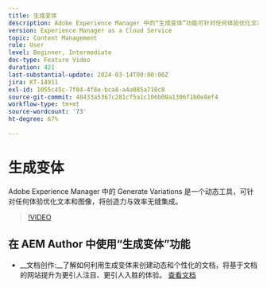 ```yaml
---
title: 生成变体
description: Adobe Experience Manager 中的“生成变体”功能可针对任何体验优化文本和图像。
version: Experience Manager as a Cloud Service
topic: Content Management
role: User
level: Beginner, Intermediate
doc-type: Feature Video
duration: 421
last-substantial-update: 2024-03-14T00:00:00Z
jira: KT-14911
exl-id: 1055c45c-7f04-4f8e-bca8-a4a085a718c8
source-git-commit: 48433a5367c281cf5a1c106b08a1306f1b0e8ef4
workflow-type: tm+mt
source-wordcount: '73'
ht-degree: 67%

---
```


# 生成变体

Adobe Experience Manager 中的 Generate Variations 是一个动态工具，可针对任何体验优化文本和图像，将创造力与效率无缝集成。

>[!VIDEO](https://video.tv.adobe.com/v/3427946/?learn=on)

## 在 AEM Author 中使用“生成变体”功能

+ __文档创作&#x200B;:__了解如何利用生成变体来创建动态和个性化的文档，将基于文档的网站提升为更引人注目、更引人入胜的体验。 [查看文档](https://www.aem.live/docs/sidekick-generate-variations)
